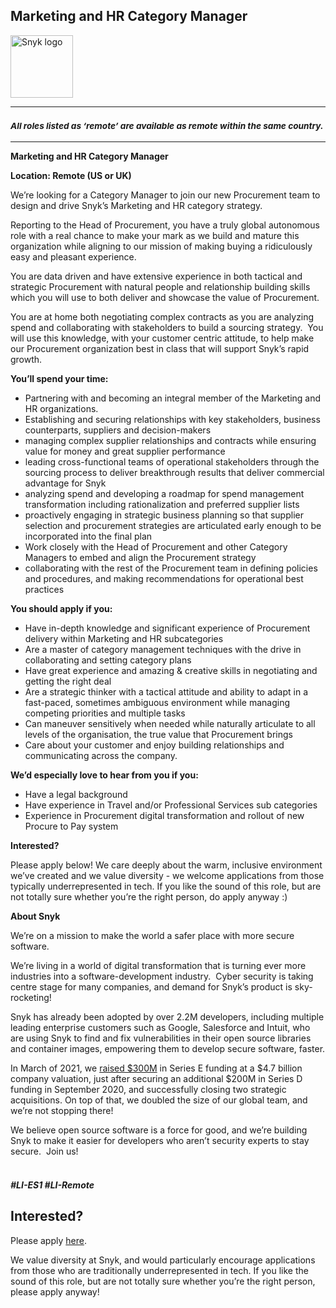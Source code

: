 Marketing and HR Category Manager
---

<img src="https://res.cloudinary.com/snyk/image/upload/v1537345894/press-kit/brand/logo-black.png" width="100" alt="Snyk logo" />

<hr>
<h3><em><strong><sub>All roles listed as ‘remote’ are available as remote within the same country.</sub></strong></em></h3>
<hr>
<p><strong>Marketing and HR Category Manager</strong></p>
<p><strong>Location: Remote (US or UK)</strong></p>
<p><span style="font-weight: 400;">We’re looking for a Category Manager to join our new Procurement team to design and drive Snyk’s Marketing and HR category strategy.</span></p>
<p><span style="font-weight: 400;">Reporting to the Head of Procurement, you have a truly global autonomous role with a real chance to make your mark as we build and mature this organization while aligning to our mission of making buying a ridiculously easy and pleasant experience.</span></p>
<p><span style="font-weight: 400;">You are data driven and have extensive experience in both tactical and strategic Procurement with natural people and relationship building skills which you will use to both deliver and showcase the value of Procurement.&nbsp;&nbsp;</span></p>
<p><span style="font-weight: 400;">You are at home both negotiating complex contracts as you are analyzing spend and collaborating with stakeholders to build a sourcing strategy.&nbsp; You will use this knowledge, with your customer centric attitude, to help make our Procurement organization best in class that will support Snyk’s rapid growth.</span></p>
<p><strong>You’ll spend your time:</strong></p>
<ul>
<li style="font-weight: 400;"><span style="font-weight: 400;">Partnering with and becoming an integral member of the Marketing and HR organizations.</span></li>
<li style="font-weight: 400;"><span style="font-weight: 400;">Establishing and securing relationships with key stakeholders, business counterparts, suppliers and decision-makers</span></li>
<li style="font-weight: 400;"><span style="font-weight: 400;">managing complex supplier relationships and contracts while ensuring value for money and great supplier performance</span></li>
<li style="font-weight: 400;"><span style="font-weight: 400;">leading cross-functional teams of operational stakeholders through the sourcing process to deliver breakthrough results that deliver commercial advantage for Snyk</span></li>
<li style="font-weight: 400;"><span style="font-weight: 400;">analyzing spend and developing a roadmap for spend management transformation including rationalization and preferred supplier lists</span></li>
<li style="font-weight: 400;"><span style="font-weight: 400;">proactively engaging in strategic business planning so that supplier selection and procurement strategies are articulated early enough to be incorporated into the final plan</span></li>
<li style="font-weight: 400;"><span style="font-weight: 400;">Work closely with the Head of Procurement and other Category Managers to embed and align the Procurement strategy</span></li>
<li style="font-weight: 400;"><span style="font-weight: 400;">collaborating with the rest of the Procurement team in defining policies and procedures, and making recommendations for operational best practices</span></li>
</ul>
<p><strong>You should apply if you:</strong></p>
<ul>
<li style="font-weight: 400;"><span style="font-weight: 400;">Have in-depth knowledge and significant experience of Procurement delivery within Marketing and HR subcategories</span></li>
<li style="font-weight: 400;"><span style="font-weight: 400;">Are a master of category management techniques with the drive in collaborating and setting category plans</span></li>
<li style="font-weight: 400;"><span style="font-weight: 400;">Have great experience and amazing &amp; creative skills in negotiating and getting the right deal</span></li>
<li style="font-weight: 400;"><span style="font-weight: 400;">Are a strategic thinker with a tactical attitude and ability to adapt in a fast-paced, sometimes ambiguous environment while managing competing priorities and multiple tasks</span></li>
<li style="font-weight: 400;"><span style="font-weight: 400;">Can maneuver sensitively when needed while naturally articulate to all levels of the organisation, the true value that Procurement brings&nbsp;</span></li>
<li style="font-weight: 400;"><span style="font-weight: 400;">Care about your customer and enjoy building relationships and communicating across the company.</span></li>
</ul>
<p><strong>We’d especially love to hear from you if you:</strong></p>
<ul>
<li style="font-weight: 400;"><span style="font-weight: 400;">Have a legal background</span></li>
<li style="font-weight: 400;"><span style="font-weight: 400;">Have experience in Travel and/or Professional Services sub categories</span></li>
<li style="font-weight: 400;"><span style="font-weight: 400;">Experience in Procurement digital transformation and rollout of new Procure to Pay system</span></li>
</ul>
<p><strong>Interested?</strong></p>
<p><span style="font-weight: 400;">Please apply below! We care deeply about the warm, inclusive environment we’ve created and we value diversity - we welcome applications from those typically underrepresented in tech. If you like the sound of this role, but are not totally sure whether you’re the right person, do apply anyway :)</span></p>
<p class="p1"><span class="s1"><strong>About Snyk</strong></span></p>
<p><span style="font-weight: 400;">We’re on a mission to make the world a safer place with more secure software.</span></p>
<p><span style="font-weight: 400;">We’re living in a world of digital transformation that is turning ever more industries into a software-development industry.&nbsp; Cyber security is taking centre stage for many companies, and demand for Snyk’s product is sky-rocketing!&nbsp;&nbsp;</span></p>
<p><span style="font-weight: 400;">Snyk has already been adopted by over 2.2M developers, including multiple leading enterprise customers such as Google, Salesforce and Intuit, who are using Snyk to find and fix vulnerabilities in their open source libraries and container images, empowering them to develop secure software, faster.</span></p>
<p><span style="font-weight: 400;">In March of 2021, we <a href="https://snyk.io/news/snyk-advances-developer-first-security-with-series-e-investment/" target="_blank">raised $300M</a> in Series E funding at a $4.7 billion company valuation, just after securing an additional $200M in Series D funding in September 2020, and successfully closing two strategic acquisitions. On top of that, we doubled the size of our global team, and we’re not stopping there!&nbsp;&nbsp;</span></p>
<p><span style="font-weight: 400;">We believe open source software is a force for good, and we’re building Snyk to make it easier for developers who aren’t security experts to stay secure.&nbsp; Join us!</span></p>
<h5><span style="font-weight: 400; font-size: 14px;"><br></span>#LI-ES1 #LI-Remote</h5>

Interested?
---

Please apply [here](https://boards.greenhouse.io/snyk/jobs/5123970002#app).

We value diversity at Snyk, and would particularly encourage applications from those who are traditionally underrepresented in tech.
If you like the sound of this role, but are not totally sure whether you’re the right person, please apply anyway!
